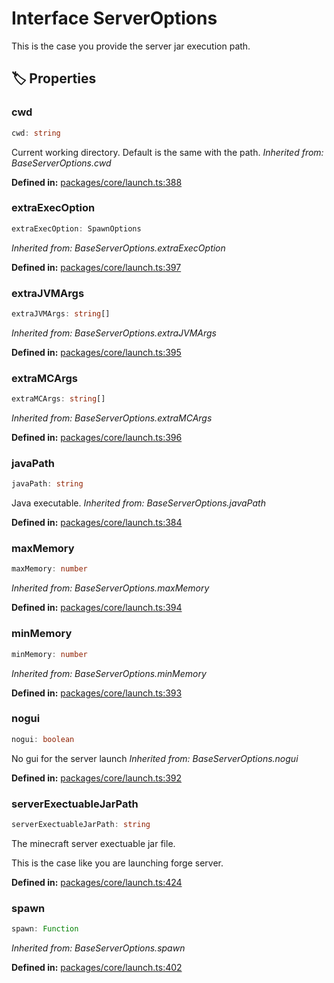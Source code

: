 # Interface ServerOptions

This is the case you provide the server jar execution path.
## 🏷️ Properties

### cwd <Badge type="info" text="optional" />

```ts
cwd: string
```
Current working directory. Default is the same with the path.
*Inherited from: BaseServerOptions.cwd*

<p style="font-size: 14px; color: var(--vp-c-text-2)">
<strong>Defined in:</strong> <a href="https://github.com/voxelum/minecraft-launcher-core-node/blob/master/packages/core/launch.ts#L388" target="_blank" rel="noreferrer">packages/core/launch.ts:388</a>
</p>


### extraExecOption <Badge type="info" text="optional" />

```ts
extraExecOption: SpawnOptions
```
*Inherited from: BaseServerOptions.extraExecOption*

<p style="font-size: 14px; color: var(--vp-c-text-2)">
<strong>Defined in:</strong> <a href="https://github.com/voxelum/minecraft-launcher-core-node/blob/master/packages/core/launch.ts#L397" target="_blank" rel="noreferrer">packages/core/launch.ts:397</a>
</p>


### extraJVMArgs <Badge type="info" text="optional" />

```ts
extraJVMArgs: string[]
```
*Inherited from: BaseServerOptions.extraJVMArgs*

<p style="font-size: 14px; color: var(--vp-c-text-2)">
<strong>Defined in:</strong> <a href="https://github.com/voxelum/minecraft-launcher-core-node/blob/master/packages/core/launch.ts#L395" target="_blank" rel="noreferrer">packages/core/launch.ts:395</a>
</p>


### extraMCArgs <Badge type="info" text="optional" />

```ts
extraMCArgs: string[]
```
*Inherited from: BaseServerOptions.extraMCArgs*

<p style="font-size: 14px; color: var(--vp-c-text-2)">
<strong>Defined in:</strong> <a href="https://github.com/voxelum/minecraft-launcher-core-node/blob/master/packages/core/launch.ts#L396" target="_blank" rel="noreferrer">packages/core/launch.ts:396</a>
</p>


### javaPath

```ts
javaPath: string
```
Java executable.
*Inherited from: BaseServerOptions.javaPath*

<p style="font-size: 14px; color: var(--vp-c-text-2)">
<strong>Defined in:</strong> <a href="https://github.com/voxelum/minecraft-launcher-core-node/blob/master/packages/core/launch.ts#L384" target="_blank" rel="noreferrer">packages/core/launch.ts:384</a>
</p>


### maxMemory <Badge type="info" text="optional" />

```ts
maxMemory: number
```
*Inherited from: BaseServerOptions.maxMemory*

<p style="font-size: 14px; color: var(--vp-c-text-2)">
<strong>Defined in:</strong> <a href="https://github.com/voxelum/minecraft-launcher-core-node/blob/master/packages/core/launch.ts#L394" target="_blank" rel="noreferrer">packages/core/launch.ts:394</a>
</p>


### minMemory <Badge type="info" text="optional" />

```ts
minMemory: number
```
*Inherited from: BaseServerOptions.minMemory*

<p style="font-size: 14px; color: var(--vp-c-text-2)">
<strong>Defined in:</strong> <a href="https://github.com/voxelum/minecraft-launcher-core-node/blob/master/packages/core/launch.ts#L393" target="_blank" rel="noreferrer">packages/core/launch.ts:393</a>
</p>


### nogui <Badge type="info" text="optional" />

```ts
nogui: boolean
```
No gui for the server launch
*Inherited from: BaseServerOptions.nogui*

<p style="font-size: 14px; color: var(--vp-c-text-2)">
<strong>Defined in:</strong> <a href="https://github.com/voxelum/minecraft-launcher-core-node/blob/master/packages/core/launch.ts#L392" target="_blank" rel="noreferrer">packages/core/launch.ts:392</a>
</p>


### serverExectuableJarPath

```ts
serverExectuableJarPath: string
```
The minecraft server exectuable jar file.

This is the case like you are launching forge server.
<p style="font-size: 14px; color: var(--vp-c-text-2)">
<strong>Defined in:</strong> <a href="https://github.com/voxelum/minecraft-launcher-core-node/blob/master/packages/core/launch.ts#L424" target="_blank" rel="noreferrer">packages/core/launch.ts:424</a>
</p>


### spawn <Badge type="info" text="optional" />

```ts
spawn: Function
```
*Inherited from: BaseServerOptions.spawn*

<p style="font-size: 14px; color: var(--vp-c-text-2)">
<strong>Defined in:</strong> <a href="https://github.com/voxelum/minecraft-launcher-core-node/blob/master/packages/core/launch.ts#L402" target="_blank" rel="noreferrer">packages/core/launch.ts:402</a>
</p>


